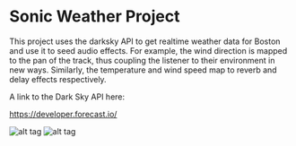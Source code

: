 # Sonic Weather Project

This project uses the darksky API to get realtime weather data for Boston and use it to seed audio effects. For example, the wind direction is mapped to the pan of the track, thus coupling the listener to their environment in new ways. Similarly, the temperature and wind speed map to reverb and delay effects respectively.

A link to the Dark Sky API here:

https://developer.forecast.io/

![alt tag](https://cloud.githubusercontent.com/assets/2002197/13963080/5515063c-f03a-11e5-9068-9011c1b1bc8b.png) 
![alt tag](https://cloud.githubusercontent.com/assets/2002197/13963083/58da1bc2-f03a-11e5-8e4c-030600698ff7.png) 

